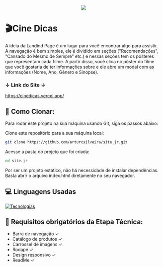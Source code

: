 <div align="center">
  <img src="https://github.com/user-attachments/assets/9037503b-dce2-430a-8bca-db269280c059">
</div>

# 🎬Cine Dicas

A ideia da Landind Page é um lugar para você encontrar algo para assistir. A navegação é bem simples, ele é dividido em seções ("Recomendações", "Cansado do Mesmo de Sempre" etc.) e nessas seções tem os pôsteres que representam cada filme. A partir disso, você clica no pôster do filme que você gostaria de ter informações sobre e ele abre um modal com as informações (Nome, Ano, Gênero e Sinopse).

### ↓ Link do Site ↓
https://cinedicas.vercel.app/

## 🚀 Como Clonar:

Para rodar este projeto na sua máquina usando Git, siga os passos abaixo:

Clone este repositório para a sua máquina local:

```bash
git clone https://github.com/arturcsilveira/site.jr.git
```

Acesse a pasta do projeto que foi criada:

```bash
cd site.jr
```
Por ser um projeto estático, não há necessidade de instalar dependências. Basta abrir o arquivo index.html diretamente no seu navegador.

## 💻 Linguagens Usadas
[![Tecnologias](https://skillicons.dev/icons?i=html,css,js)](https://skillicons.dev)

## 🎯 Requisitos obrigatórios da Etapa Técnica:
- Barra de navegação ✓
- Catálogo de produtos ✓
- Carrossel de imagens ✓
- Rodapé ✓
- Design responsivo ✓
- ReadMe ✓
